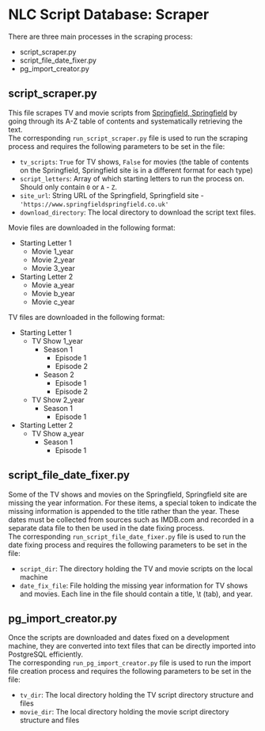 # NLC Script Database: Scraper
There are three main processes in the scraping process:
- script_scraper.py
- script_file_date_fixer.py
- pg_import_creator.py

## script_scraper.py
This file scrapes TV and movie scripts from [Springfield, Springfield](https://www.springfieldspringfield.co.uk/) by going through its A-Z table of contents and systematically retrieving the text.\
The corresponding `run_script_scraper.py` file is used to run the scraping process and requires the following parameters to be set in the file:
- `tv_scripts`: `True` for TV shows, `False` for movies (the table of contents on the Springfield, Springfield site is in a different format for each type)
- `script_letters`: Array of which starting letters to run the process on. Should only contain `0` or `A` - `Z`.
- `site_url`: String URL of the Springfield, Springfield site - `'https://www.springfieldspringfield.co.uk'`
- `download_directory`: The local directory to download the script text files.

Movie files are downloaded in the following format:
- Starting Letter 1
  - Movie 1_year
  - Movie 2_year
  - Movie 3_year
- Starting Letter 2
  - Movie a_year
  - Movie b_year
  - Movie c_year

TV files are downloaded in the following format:
- Starting Letter 1
  - TV Show 1_year
    - Season 1
      - Episode 1
      - Episode 2
    - Season 2
      - Episode 1
      - Episode 2
  - TV Show 2_year
    - Season 1
      - Episode 1
- Starting Letter 2
  - TV Show a_year
    - Season 1
      - Episode 1

## script_file_date_fixer.py
Some of the TV shows and movies on the Springfield, Springfield site are missing the year information. For these items, a special token to indicate the missing information is appended to the title rather than the year. These dates must be collected from sources such as IMDB.com and recorded in a separate data file to then be used in the date fixing process.\
The corresponding `run_script_file_date_fixer.py` file is used to run the date fixing process and requires the following parameters to be set in the file:
- `script_dir`: The directory holding the TV and movie scripts on the local machine
- `date_fix_file`: File holding the missing year information for TV shows and movies. Each line in the file should contain a title, \t (tab), and year.

## pg_import_creator.py
Once the scripts are downloaded and dates fixed on a development machine, they are converted into text files that can be directly imported into PostgreSQL efficiently.\
The corresponding `run_pg_import_creator.py` file is used to run the import file creation process and requires the following parameters to be set in the file:
- `tv_dir`: The local directory holding the TV script directory structure and files
- `movie_dir`: The local directory holding the movie script directory structure and files
